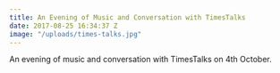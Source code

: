 ```yaml
---
title: An Evening of Music and Conversation with TimesTalks
date: 2017-08-25 16:34:37 Z
image: "/uploads/times-talks.jpg"
---
```


An evening of music and conversation with TimesTalks on 4th October.